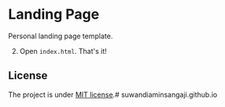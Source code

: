 # Landing Page

Personal landing page template.


2. Open `index.html`. That's it!

## License

The project is under [MIT license](https://choosealicense.com/licenses/mit/).# suwandiaminsangaji.github.io
